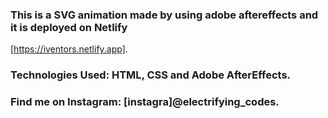 ### This is a SVG animation made by using adobe aftereffects and it is deployed on Netlify
[https://iventors.netlify.app].

### Technologies Used: HTML, CSS and Adobe AfterEffects.

### Find me on Instagram: [instagra]@electrifying_codes.

[instagram]: https://www.instagram.com/electrifying_codes